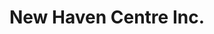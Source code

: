 ---
title: "New Haven Centre Inc."
url: /mississauga/new-haven-centre-inc/
shop: funeral directors
---
